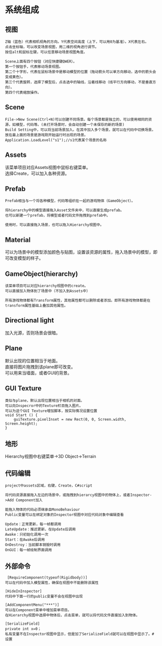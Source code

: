 # 系统组成

## 视图
```
Z轴（蓝色）代表相机视角的方向。Y代表空间高度（上下，可以用0为基准）。X代表左右。
点击坐标轴，可以改变场景视图，用二维的视角进行调节。
按住alt和鼠标左键，可以任意移动场景视图角度。

Scene上面有四个按钮（对应快捷键QWER）。
第一个按钮手，代表移动场景视图。
第二个十字形，代表在鼠标场景中是移动模型的位置（拖动箭头可以单方向移动，选中的箭头会变成黄色）。
第三个代表旋转，选择了模型后，点击选中的轴线，沿着线移动（线平行方向移动，不是垂直方向）。
第四个代表缩放操作。
```

## Scene

```
File->New Scene(Ctrl+N)可以创建不同场景。每个场景都是独立的，可以使用相同的资源，如模型，代码等。(未打开场景时，会自动创建一个未保存的新的场景)
Build Setting中，可以将当前场景加入。在其中加入多个场景，就可以在代码中切换场景。放在最上面的场景是游戏刚开始运行时出现的场景。
Application.LoadLevel("s1");//s1代表某个场景的名称
```

## Assets

该菜单项目对应Assets视图中鼠标右键菜单。  
选择Create，可以加入各种资源。

## Prefab
```
Prefab相当与一个将各种模型，代码等组织在一起的游戏物体（GameObject）。

将hierarchy中的模型直接拖入Asset文件夹中，可以直接生成prefab。
也可以新建一个prefab，将模型或者代码文件拖拽到prefab中。

使用时，可以直接拖入场景，也可以拖入Hierarchy视图中。
```

## Material
可以为场景中的模型添加颜色与贴图，设置该资源的属性，拖入场景中的模型，即可改变模型的样子。

## GameObject(hierarchy)
```
该菜单项目可以对应hierarchy视图中的create。
可以直接加入物体到了场景中（不加入到Assets中）

所有游戏物体都有Transform属性，其他属性都可以删除或者添加。即所有游戏物体都是在transform属性基础上叠加其他属性。
```

## Directional light
加入光源，否则场景会很暗。

## Plane
默认出现的位置相当于地面。  
直接将图片拖拽到该plane即可改变。  
可以用来当墙面，或者GUI的背景。 

## GUI Texture
```
类似与plane，默认出现位置相当于相机的对面。
可以向Inspecror中的Texture栏目拖入图片。
可以为这个GUI Texture增加脚本，按实际情况设置位置
void Start () {
	guiTexture.pixelInset = new Rect(0, 0, Screen.width, Screen.height);
}
```

## 地形
Hierarchy视图中右键菜单->3D Object->Terrain

## 代码编辑
```
project中assets区域，右键，Create，C#script

将代码资源直接拖入左边的场景中，或拖拽到hierarcy视图中的物体上，或者Inspector->Add Component加入

能拖入物体的代码必须继承自MonoBehaviour
Public变量可以在绑定对象的Inspector视图中对应代码对象中编辑查看

Update：正常更新，每一帧都调用
LateUpdate：推迟更新，在Update后调用
Awake：只初始化调用一次
Start：在Awake后调用
OnDestroy：当前脚本销毁时调用
OnGUI：每一帧绘制界面调用
```

## 外部命令
```
 [RequireComponent(typeof(Rigidbody))]
可以在代码中加入模型属性，确保在视图中不能删除该属性

[HideInInspector]
代码中下面一行的public变量不会在视图中出现

[AddComponentMenu("***")]
可以在Component菜单中增加菜单项目。
在Hierarchy视图中选择中物体后，点击菜单，就可以将代码文件直接加入到物体。

[SerializeField]
private int x=0；
私有变量不在Inspector视图中显示，但是加了SerializeField就可以在视图中显示了。# 设置
```